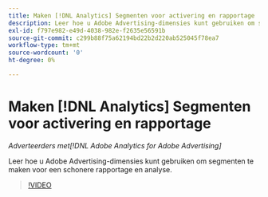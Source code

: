 ```yaml
---
title: Maken [!DNL Analytics] Segmenten voor activering en rapportage
description: Leer hoe u Adobe Advertising-dimensies kunt gebruiken om segmenten te maken voor een schonere rapportage en analyse.
exl-id: f797e982-e49d-4038-982e-f2635e56591b
source-git-commit: c299b88f75a62194bd22b2d220ab525045f78ea7
workflow-type: tm+mt
source-wordcount: '0'
ht-degree: 0%

---
```


# Maken [!DNL Analytics] Segmenten voor activering en rapportage

*Adverteerders met[!DNL Adobe Analytics for Adobe Advertising]*

Leer hoe u Adobe Advertising-dimensies kunt gebruiken om segmenten te maken voor een schonere rapportage en analyse.

>[!VIDEO](https://video.tv.adobe.com/v/33916)
